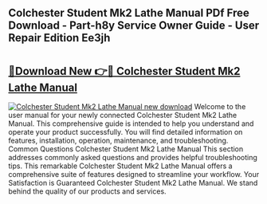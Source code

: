 ## Colchester Student Mk2 Lathe Manual PDf Free Download - Part-h8y Service Owner Guide - User Repair Edition Ee3jh

# <h2><a href="http://cf22843.oget.top/?id=Colchester+Student+Mk2+Lathe+Manual">🔗Download New 👉🔴 Colchester Student Mk2 Lathe Manual</a></h2>

[![Colchester Student Mk2 Lathe Manual new download](https://i.imgur.com/5g1atiW.png)](http://cf22843.oget.top/?id=Colchester+Student+Mk2+Lathe+Manual)
Welcome to the user manual for your newly connected Colchester Student Mk2 Lathe Manual. This comprehensive guide is intended to help you understand and operate your product successfully. You will find detailed information on features, installation, operation, maintenance, and troubleshooting. Common Questions Colchester Student Mk2 Lathe Manual This section addresses commonly asked questions and provides helpful troubleshooting tips. This remarkable Colchester Student Mk2 Lathe Manual offers a comprehensive suite of features designed to streamline your workflow. Your Satisfaction is Guaranteed Colchester Student Mk2 Lathe Manual. We stand behind the quality of our products and services.
